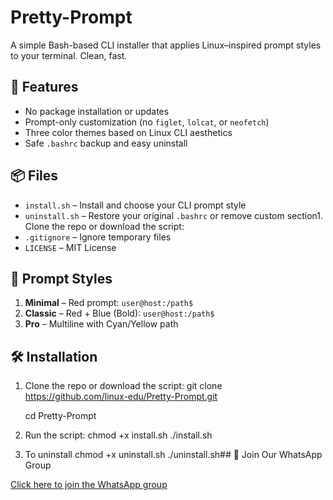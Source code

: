 # Pretty-Prompt

A simple Bash-based CLI installer that applies Linux–inspired prompt styles to your terminal. Clean, fast.

## 🎯 Features

- No package installation or updates
- Prompt-only customization (no `figlet`, `lolcat`, or `neofetch`)
- Three color themes based on Linux CLI aesthetics
- Safe `.bashrc` backup and easy uninstall

## 📦 Files

- `install.sh` – Install and choose your CLI prompt style
- `uninstall.sh` – Restore your original `.bashrc` or remove custom section1. Clone the repo or download the script:
- `.gitignore` – Ignore temporary files
- `LICENSE` – MIT License

## 🎨 Prompt Styles

1. **Minimal** – Red prompt: `user@host:/path$`
2. **Classic** – Red + Blue (Bold): `user@host:/path$`
3. **Pro** – Multiline with Cyan/Yellow path

## 🛠️ Installation

1. Clone the repo or download the script:
   git clone https://github.com/linux-edu/Pretty-Prompt.git
   
   cd Pretty-Prompt

3. Run the script:
   chmod +x install.sh
   ./install.sh
   
4. To uninstall
   chmod +x uninstall.sh
   ./uninstall.sh## 📱 Join Our WhatsApp Group

[Click here to join the WhatsApp group](https://chat.whatsapp.com/FxchIC2cgiOJtf18qeJSKa)


